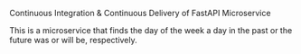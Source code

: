 Continuous Integration & Continuous Delivery of FastAPI Microservice

This is a microservice that finds the day of the week a day in the past or the future was or will be, respectively.
